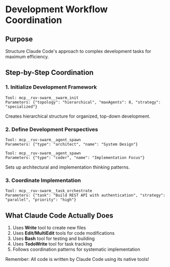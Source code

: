 # Development Workflow Coordination

## Purpose
Structure Claude Code's approach to complex development tasks for maximum efficiency.

## Step-by-Step Coordination

### 1. Initialize Development Framework
```
Tool: mcp__ruv-swarm__swarm_init
Parameters: {"topology": "hierarchical", "maxAgents": 8, "strategy": "specialized"}
```
Creates hierarchical structure for organized, top-down development.

### 2. Define Development Perspectives
```
Tool: mcp__ruv-swarm__agent_spawn
Parameters: {"type": "architect", "name": "System Design"}
```
```
Tool: mcp__ruv-swarm__agent_spawn
Parameters: {"type": "coder", "name": "Implementation Focus"}
```
Sets up architectural and implementation thinking patterns.

### 3. Coordinate Implementation
```
Tool: mcp__ruv-swarm__task_orchestrate
Parameters: {"task": "Build REST API with authentication", "strategy": "parallel", "priority": "high"}
```

## What Claude Code Actually Does
1. Uses **Write** tool to create new files
2. Uses **Edit/MultiEdit** tools for code modifications
3. Uses **Bash** tool for testing and building
4. Uses **TodoWrite** tool for task tracking
5. Follows coordination patterns for systematic implementation

Remember: All code is written by Claude Code using its native tools!